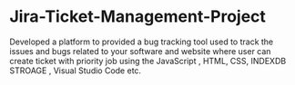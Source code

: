 # Jira-Ticket-Management-Project
Developed a platform to provided a bug tracking tool used to track the issues and bugs related to your software and website  where user can create ticket  with priority job using the JavaScript , HTML, CSS, INDEXDB STROAGE  , Visual Studio Code etc.
